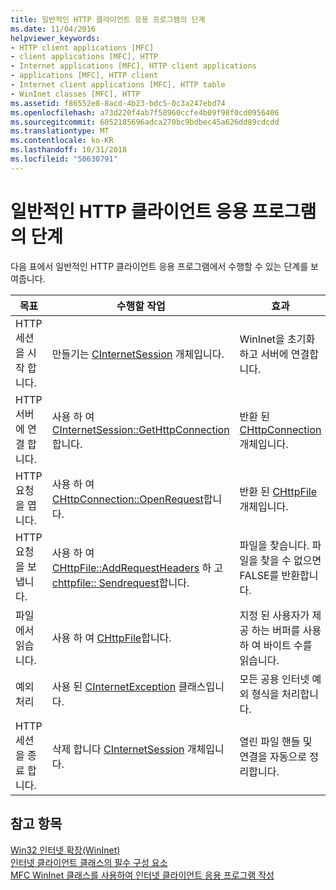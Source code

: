 ```yaml
---
title: 일반적인 HTTP 클라이언트 응용 프로그램의 단계
ms.date: 11/04/2016
helpviewer_keywords:
- HTTP client applications [MFC]
- client applications [MFC], HTTP
- Internet applications [MFC], HTTP client applications
- applications [MFC], HTTP client
- Internet client applications [MFC], HTTP table
- WinInet classes [MFC], HTTP
ms.assetid: f86552e8-8acd-4b23-bdc5-0c3a247ebd74
ms.openlocfilehash: a73d220f4ab7f58960ccfe4b09f98f0cd0956406
ms.sourcegitcommit: 6052185696adca270bc9bdbec45a626dd89cdcdd
ms.translationtype: MT
ms.contentlocale: ko-KR
ms.lasthandoff: 10/31/2018
ms.locfileid: "50630791"
---
```

# <a name="steps-in-a-typical-http-client-application"></a>일반적인 HTTP 클라이언트 응용 프로그램의 단계

다음 표에서 일반적인 HTTP 클라이언트 응용 프로그램에서 수행할 수 있는 단계를 보여줍니다.

|목표|수행할 작업|효과|
|---------------|----------------------|-------------|
|HTTP 세션을 시작 합니다.|만들기는 [CInternetSession](../mfc/reference/cinternetsession-class.md) 개체입니다.|WinInet을 초기화하고 서버에 연결합니다.|
|HTTP 서버에 연결 합니다.|사용 하 여 [CInternetSession::GetHttpConnection](../mfc/reference/cinternetsession-class.md#gethttpconnection)합니다.|반환 된 [CHttpConnection](../mfc/reference/chttpconnection-class.md) 개체입니다.|
|HTTP 요청을 엽니다.|사용 하 여 [CHttpConnection::OpenRequest](../mfc/reference/chttpconnection-class.md#openrequest)합니다.|반환 된 [CHttpFile](../mfc/reference/chttpfile-class.md) 개체입니다.|
|HTTP 요청을 보냅니다.|사용 하 여 [CHttpFile::AddRequestHeaders](../mfc/reference/chttpfile-class.md#addrequestheaders) 하 고 [chttpfile:: Sendrequest](../mfc/reference/chttpfile-class.md#sendrequest)합니다.|파일을 찾습니다. 파일을 찾을 수 없으면 FALSE를 반환합니다.|
|파일에서 읽습니다.|사용 하 여 [CHttpFile](../mfc/reference/chttpfile-class.md)합니다.|지정 된 사용자가 제공 하는 버퍼를 사용 하 여 바이트 수를 읽습니다.|
|예외 처리|사용 된 [CInternetException](../mfc/reference/cinternetexception-class.md) 클래스입니다.|모든 공용 인터넷 예외 형식을 처리합니다.|
|HTTP 세션을 종료 합니다.|삭제 합니다 [CInternetSession](../mfc/reference/cinternetsession-class.md) 개체입니다.|열린 파일 핸들 및 연결을 자동으로 정리합니다.|

## <a name="see-also"></a>참고 항목

[Win32 인터넷 확장(WinInet)](../mfc/win32-internet-extensions-wininet.md)<br/>
[인터넷 클라이언트 클래스의 필수 구성 요소](../mfc/prerequisites-for-internet-client-classes.md)<br/>
[MFC WinInet 클래스를 사용하여 인터넷 클라이언트 응용 프로그램 작성](../mfc/writing-an-internet-client-application-using-mfc-wininet-classes.md)
